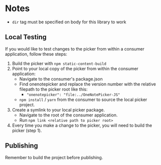 # Notes
* `dir` tag must be specified on body for this library to work

## Local Testing
If you would like to test changes to the picker from within a consumer application, follow these steps:

1. Build the picker with `npm static-content-build`
2. Point to your local copy of the picker from within the consumer application:
    * Navigate to the consumer's package.json
    * Find onenotepicker and replace the version number with the relative filepath to the picker root like this: 
        * `"onenotepicker": "file:../OneNotePicker-JS"`
    * `npm install` / `yarn` from the consumer to source the local picker project.
3. Create a symlink to your local picker package.
    * Navigate to the root of the consumer application.
    * Run `npm link <relative path to picker root>`
4. Every time you make a change to the picker, you will need to build the picker (step 1).

## Publishing

Remember to build the project before publishing. 

